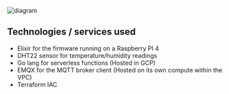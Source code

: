 ![diagram](https://user-images.githubusercontent.com/11717131/210117086-a79049fe-e4d5-47b3-87d0-021cf94efb21.png)

## Technologies / services used

- Elixir for the firmware running on a Raspberry PI 4
- DHT22 sensor for temperature/humidity readings
- Go lang for serverless functions (Hosted in GCP)
- EMQX for the MQTT broker client (Hosted on its own compute within the VPC)
- Terraform IAC
